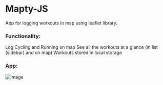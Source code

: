 # Mapty-JS
App for logging workouts in map using leaflet library.

### Functionality:
Log Cycling and Running on map
See all the workouts at a glance (in list (sidebar) and on map)
Workouts stored in local storage


### App:

![image](https://user-images.githubusercontent.com/54246887/145467410-4a9187b4-30e7-43ed-800b-cef923577e12.png)
